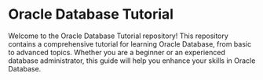 # Oracle Database Tutorial
Welcome to the Oracle Database Tutorial repository! This repository contains a comprehensive tutorial for learning Oracle Database, from basic to advanced topics. Whether you are a beginner or an experienced database administrator, this guide will help you enhance your skills in Oracle Database.
